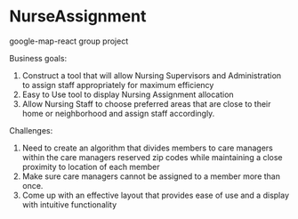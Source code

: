 # NurseAssignment
google-map-react group project

Business goals:
1) Construct a tool that will allow Nursing Supervisors and Administration to assign staff appropriately for maximum efficiency
2) Easy to Use tool to display Nursing Assignment allocation
3) Allow Nursing Staff to choose preferred areas that are close to their home or neighborhood and assign staff accordingly.

Challenges:
1) Need to create an algorithm that divides members to care managers within the care managers reserved zip codes while maintaining a close proximity to location of each member
2) Make sure care managers cannot be assigned to a member more than once.
3) Come up with an effective layout that provides ease of use and a display with intuitive functionality
